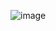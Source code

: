 ![image](https://user-images.githubusercontent.com/86206565/142129012-54a7de4e-362a-47ee-a5e9-537f61728494.png)
